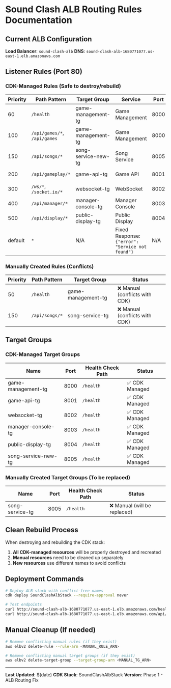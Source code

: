 # Sound Clash ALB Routing Rules Documentation

## Current ALB Configuration

**Load Balancer**: `sound-clash-alb`
**DNS**: `sound-clash-alb-1680771077.us-east-1.elb.amazonaws.com`

## Listener Rules (Port 80)

### CDK-Managed Rules (Safe to destroy/rebuild)

| Priority | Path Pattern | Target Group | Service | Port | Status |
|----------|-------------|-------------|---------|------|--------|
| 60 | `/health` | game-management-tg | Game Management | 8000 | ✅ CDK Managed |
| 100 | `/api/games/*`, `/api/games` | game-management-tg | Game Management | 8000 | ✅ CDK Managed |
| 150 | `/api/songs/*` | song-service-new-tg | Song Service | 8005 | ✅ CDK Managed |
| 200 | `/api/gameplay/*` | game-api-tg | Game API | 8001 | ✅ CDK Managed |
| 300 | `/ws/*`, `/socket.io/*` | websocket-tg | WebSocket | 8002 | ✅ CDK Managed |
| 400 | `/api/manager/*` | manager-console-tg | Manager Console | 8003 | ✅ CDK Managed |
| 500 | `/api/display/*` | public-display-tg | Public Display | 8004 | ✅ CDK Managed |
| default | `*` | N/A | Fixed Response: `{"error": "Service not found"}` | N/A | ✅ CDK Managed |

### Manually Created Rules (Conflicts)

| Priority | Path Pattern | Target Group | Status |
|----------|-------------|-------------|--------|
| 50 | `/health` | game-management-tg | ❌ Manual (conflicts with CDK) |
| 150 | `/api/songs/*` | song-service-tg | ❌ Manual (conflicts with CDK) |

## Target Groups

### CDK-Managed Target Groups

| Name | Port | Health Check Path | Status |
|------|------|------------------|--------|
| game-management-tg | 8000 | `/health` | ✅ CDK Managed |
| game-api-tg | 8001 | `/health` | ✅ CDK Managed |
| websocket-tg | 8002 | `/health` | ✅ CDK Managed |
| manager-console-tg | 8003 | `/health` | ✅ CDK Managed |
| public-display-tg | 8004 | `/health` | ✅ CDK Managed |
| song-service-new-tg | 8005 | `/health` | ✅ CDK Managed |

### Manually Created Target Groups (To be replaced)

| Name | Port | Health Check Path | Status |
|------|------|------------------|--------|
| song-service-tg | 8005 | `/health` | ❌ Manual (will be replaced) |

## Clean Rebuild Process

When destroying and rebuilding the CDK stack:

1. **All CDK-managed resources** will be properly destroyed and recreated
2. **Manual resources** need to be cleaned up separately
3. **New resources** use different names to avoid conflicts

## Deployment Commands

```bash
# Deploy ALB stack with conflict-free names
cdk deploy SoundClashAlbStack --require-approval never

# Test endpoints
curl http://sound-clash-alb-1680771077.us-east-1.elb.amazonaws.com/health
curl http://sound-clash-alb-1680771077.us-east-1.elb.amazonaws.com/api/games/health
```

## Manual Cleanup (If needed)

```bash
# Remove conflicting manual rules (if they exist)
aws elbv2 delete-rule --rule-arn <MANUAL_RULE_ARN>

# Remove conflicting manual target groups (if they exist)
aws elbv2 delete-target-group --target-group-arn <MANUAL_TG_ARN>
```

---

**Last Updated**: $(date)
**CDK Stack**: SoundClashAlbStack
**Version**: Phase 1 - ALB Routing Fix
